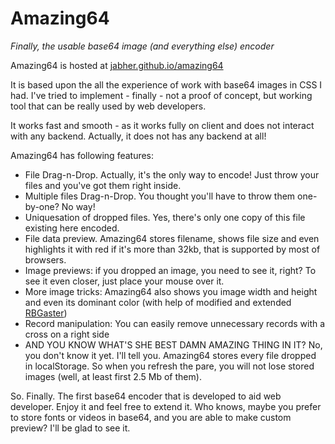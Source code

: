 # Amazing64
*Finally, the usable base64 image (and everything else) encoder*

Amazing64 is hosted at [jabher.github.io/amazing64](http://jabher.github.io/amazing64/)

It is based upon the all the experience of work with base64 images in CSS I had.
I've tried to implement - finally - not a proof of concept, but working tool that can be really used by web developers.

It works fast and smooth - as it works fully on client and does not interact with any backend. Actually, it does not has any backend at all!

Amazing64 has following features:

+ File Drag-n-Drop. Actually, it's the only way to encode! Just throw your files and you've got them right inside.
+ Multiple files Drag-n-Drop. You thought you'll have to throw them one-by-one? No way!
+ Uniquesation of dropped files. Yes, there's only one copy of this file existing here encoded.
+ File data preview. Amazing64 stores filename, shows file size and even highlights it with red if it's more than 32kb, that is supported by most of browsers.
+ Image previews: if you dropped an image, you need to see it, right? To see it even closer, just place your mouse over it.
+ More image tricks: Amazing64 also shows you image width and height and even its dominant color (with help of modified and extended [RBGaster](https://github.com/briangonzalez/rgbaster.js))
+ Record manipulation: You can easily remove unnecessary records with a cross on a right side
+ AND YOU KNOW WHAT'S SHE BEST DAMN AMAZING THING IN IT? No, you don't know it yet. I'll tell you. Amazing64 stores every file dropped in localStorage. So when you refresh the pare, you will not lose stored images (well, at least first 2.5 Mb of them).

So. Finally. The first base64 encoder that is developed to aid web developer.
Enjoy it and feel free to extend it. Who knows, maybe you prefer to store fonts or videos in base64, and you are able to make custom preview? I'll be glad to see it.
